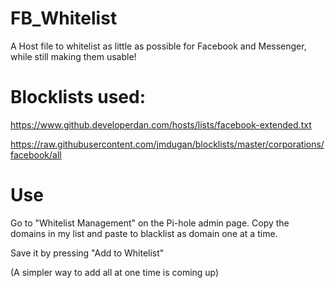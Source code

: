 # FB_Whitelist

A Host file to whitelist as little as possible for Facebook and Messenger, while still making them usable!
 
# Blocklists used:
https://www.github.developerdan.com/hosts/lists/facebook-extended.txt

https://raw.githubusercontent.com/jmdugan/blocklists/master/corporations/facebook/all



# Use

Go to "Whitelist Management" on the Pi-hole admin page.
Copy the domains in my list and paste to blacklist as domain one at a time.

Save it by pressing "Add to Whitelist"


(A simpler way to add all at one time is coming up)
